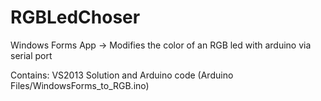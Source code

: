 # RGBLedChoser
Windows Forms App -> Modifies the color of an RGB led with arduino via serial port

Contains: VS2013 Solution and Arduino code (Arduino Files/WindowsForms_to_RGB.ino)
